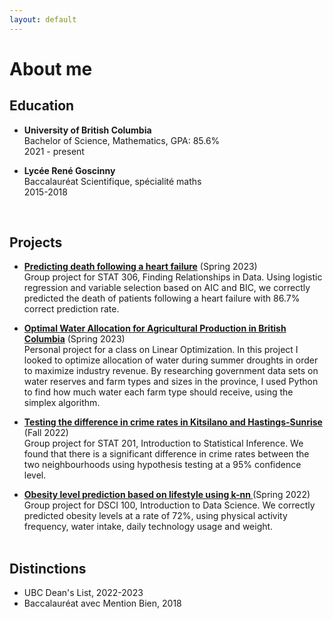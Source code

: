 ```yaml
---
layout: default
---
```


# About me

## Education

- **University of British Columbia** <br>
  Bachelor of Science, Mathematics, GPA: 85.6% <br>
  2021 - present
 
- **Lycée René Goscinny** <br>
  Baccalauréat Scientifique, spécialité maths <br>
  2015-2018
<br>

## Projects

- **[Predicting death following a heart failure](stat_306.html)** (Spring 2023)<br>
  Group project for STAT 306, Finding Relationships in Data. Using logistic regression and variable selection based on AIC and BIC, we correctly predicted the death of patients following a heart failure with 86.7% correct prediction rate.<br>

- **[Optimal Water Allocation for Agricultural Production in British Columbia](math_340.html)** (Spring 2023)<br>
  Personal project for a class on Linear Optimization. In this project I looked to optimize allocation of water during summer droughts in order to maximize industry revenue. By researching government data sets on water reserves and farm types and sizes in the province, I used Python to find how much water each farm type should receive, using the simplex algorithm. <br>
  
- **[Testing the difference in crime rates in Kitsilano and Hastings-Sunrise ](stat_201.html)** (Fall 2022)<br>
  Group project for STAT 201, Introduction to Statistical Inference. We found that there is a significant difference in crime rates between the two neighbourhoods using hypothesis testing at a 95% confidence level. <br>


- **[Obesity level prediction based on lifestyle using k-nn ](dsci_100.html)** (Spring 2022)<br>
  Group project for DSCI 100, Introduction to Data Science. We correctly predicted obesity levels at a rate of 72%, using physical activity frequency, water intake, daily technology usage and weight. <br>
  <br>

##  Distinctions

- UBC Dean's List, 2022-2023
- Baccalauréat avec Mention Bien, 2018
